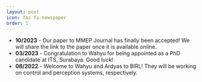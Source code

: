 ```yaml
---
layout: post
icon: fas fa-newspaper
order: 1
---
```


- **10/2023** - Our paper to MMEP Journal has finally been accepted! We will share the link to the paper once it is available online.
- **03/2023** - Congratulation to Wahyu for being appointed as a PhD candidate at ITS, Surabaya. Good luck!
- **08/2022** - Welcome to Wahyu and Ardyas to BIRL! They will be working on control and perception systems, respectively.